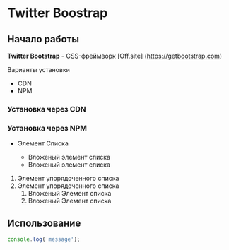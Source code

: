 # Twitter Boostrap

## Начало работы
**Twitter Bootstrap** - CSS-фреймворк [Off.site] (https://getbootstrap.com)

Варианты установки
 * CDN
 * NPM

### Установка через CDN

### Установка через NPM

* Элемент Списка

    * Вложеный элемент списка
    * Вложеный элемент списка

1. Элемент упорядоченного списка
1. Элемент упорядоченного списка
   1. Вложеный Элемент списка
   1. Вложеный Элемент списка

## Использование

```javascript
console.log('message');
```



